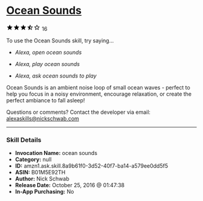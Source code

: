 # [Ocean Sounds](http://alexa.amazon.com/#skills/amzn1.ask.skill.8a9b61f0-3d52-40f7-ba14-a579ee0dd5f5)
![3.6 stars](../../images/ic_star_black_18dp_1x.png)![3.6 stars](../../images/ic_star_black_18dp_1x.png)![3.6 stars](../../images/ic_star_black_18dp_1x.png)![3.6 stars](../../images/ic_star_half_black_18dp_1x.png)![3.6 stars](../../images/ic_star_border_black_18dp_1x.png) 16

To use the Ocean Sounds skill, try saying...

* *Alexa, open ocean sounds*

* *Alexa, play ocean sounds*

* *Alexa, ask ocean sounds to play*

Ocean Sounds is an ambient noise loop of small ocean waves - perfect to help you focus in a noisy environment, encourage relaxation, or create the perfect ambiance to fall asleep!

Questions or comments? Contact the developer via email: alexaskills@nickschwab.com

***

### Skill Details

* **Invocation Name:** ocean sounds
* **Category:** null
* **ID:** amzn1.ask.skill.8a9b61f0-3d52-40f7-ba14-a579ee0dd5f5
* **ASIN:** B01M5E92TH
* **Author:** Nick Schwab
* **Release Date:** October 25, 2016 @ 01:47:38
* **In-App Purchasing:** No

